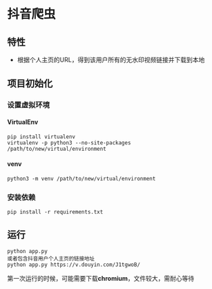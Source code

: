 # 抖音爬虫

## 特性

 * 根据个人主页的URL，得到该用户所有的无水印视频链接并下载到本地
 
## 项目初始化

### 设置虚拟环境

#### VirtualEnv

```
pip install virtualenv
virtualenv -p python3 --no-site-packages /path/to/new/virtual/environment 
```
	
#### venv

```
python3 -m venv /path/to/new/virtual/environment
```

### 安装依赖

```
pip install -r requirements.txt
```

## 运行

```
python app.py
或者包含抖音用户个人主页的链接地址
python app.py https://v.douyin.com/J1tgwoB/
```

第一次运行的时候，可能需要下载**chromium**，文件较大，需耐心等待

    